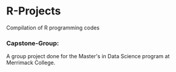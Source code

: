 # R-Projects
Compilation of R programming codes

### Capstone-Group:
A group project done for the Master's in Data Science program at Merrimack College. 






